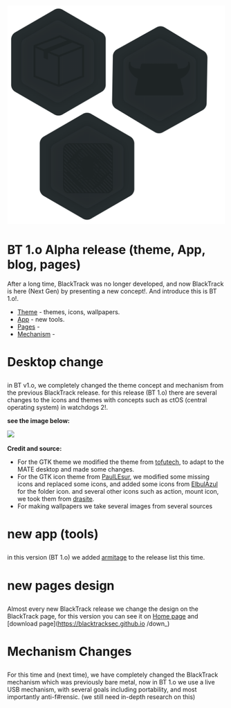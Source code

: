 <img src="assets/banner.png">

# BT 1.o Alpha release (theme, App, blog, pages)

After a long time, BlackTrack was no longer developed, and now BlackTrack is here (Next Gen) by presenting a new concept!.
And introduce this is BT 1.o!.

*	[Theme](#desktop-changes) - themes, icons, wallpapers.
*	[App](#new-app) - new tools.
*	[Pages](#new-pages) - 
*	[Mechanism](#new-mechanism) - 

# <p id="desktop-changes"> Desktop change </p>


in BT v1.o, we completely changed the theme concept and mechanism from the previous BlackTrack release.
for this release (BT 1.o) there are several changes to the icons and themes with concepts such as ctOS (central operating system) in watchdogs 2!.

__see the image below:__

<img src="assets/desktop/bt-1.o.png">

__Credit and source:__

*	For the GTK theme we modified the theme from [tofutech](https://github.com/tofutech), to adapt to the MATE desktop and made some changes.
*	For the GTK icon theme from [PaulLEsur](https://github.com/PaulLesur/plasma-pixel-icon-theme), we modified some missing icons and replaced some icons, and added some icons from [ElbulAzul](https://github.com/B00merang-Artwork/Windows-10) for the folder icon. and several other icons such as action, mount icon, we took them from [drasite](https://drasite.com/flat-remix).
*	For making wallpapers we take several images from several sources

# <p id="new-app"> new app (tools) </p>

in this version (BT 1.o) we added [armitage](#) to the release list this time.

# <p id="new-pages"> new pages design </p>

Almost every new BlackTrack release we change the design on the BlackTrack page, for this version you can see it on [Home page](https://blacktracksec.github.io) and [download page](https://blacktracksec.github.io /down_)

# <p id="new-mechanism"> Mechanism Changes </p>

For this time and (next time), we have completely changed the BlackTrack mechanism which was previously bare metal, now in BT 1.o we use a live USB mechanism, with several goals including portability, and most importantly anti-f#rensic. (we still need in-depth research on this)
